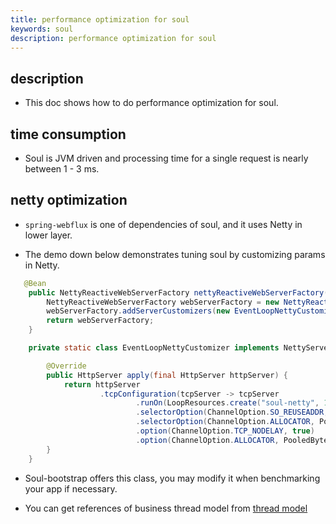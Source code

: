 ```yaml
---
title: performance optimization for soul
keywords: soul
description: performance optimization for soul
---
```


## description

* This doc shows how to do performance optimization for soul.


## time consumption

* Soul is JVM driven and processing time for a single request is nearly between 1 - 3 ms.

## netty optimization

* `spring-webflux` is one of dependencies of soul, and it uses Netty in lower layer.

* The demo down below demonstrates tuning soul by customizing params in Netty.

```java
   @Bean
    public NettyReactiveWebServerFactory nettyReactiveWebServerFactory() {
        NettyReactiveWebServerFactory webServerFactory = new NettyReactiveWebServerFactory();
        webServerFactory.addServerCustomizers(new EventLoopNettyCustomizer());
        return webServerFactory;
    }

    private static class EventLoopNettyCustomizer implements NettyServerCustomizer {

        @Override
        public HttpServer apply(final HttpServer httpServer) {
            return httpServer
                    .tcpConfiguration(tcpServer -> tcpServer
                            .runOn(LoopResources.create("soul-netty", 1, DEFAULT_IO_WORKER_COUNT, true), false)
                            .selectorOption(ChannelOption.SO_REUSEADDR, true)
                            .selectorOption(ChannelOption.ALLOCATOR, PooledByteBufAllocator.DEFAULT)
                            .option(ChannelOption.TCP_NODELAY, true)
                            .option(ChannelOption.ALLOCATOR, PooledByteBufAllocator.DEFAULT));
        }
    }
```

* Soul-bootstrap offers this class, you may modify it when benchmarking your app if necessary.

* You can get references of business thread model from [thread model](../thread)








